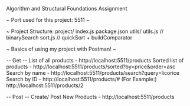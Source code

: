 Algorithm and Structural Foundations Assignment

~ Port used for this project: 5511 ~

~ Project Structure:
project/
  index.js
  package.json
  utils/
    utils.js        // binarySearch
    sort.js         // quickSort + buildComparator

~ Basics of using my project with Postman! ~

-- Get -- 
List of all products - http://localhost:5511/products
Sorted list of products - http://localhost:5511/products/sorted?by=price&order=asc
Search by name - http://localhost:5511/products/search?query=licorice
Search by ID - http://localhost:5511/products/# (For Example:) http://localhost:5511/products/2


-- Post --
Create/ Post New Products - http://localhost:5511/products

